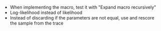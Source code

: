 - When implementing the macro, test it with "Expand macro recursively"
- Log-likelihood instead of likelihood
- Instead of discarding if the parameters are not equal, use and rescore the sample from the trace